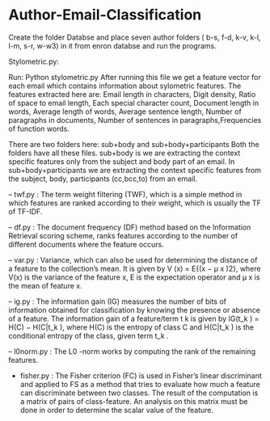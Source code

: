 # Author-Email-Classification

Create the folder Databse and place seven author folders ( b-s, f-d, k-v, k-l, l-m, s-r, w-w3) in it from enron databse and run the programs.

Stylometric.py:

Run: Python stylometric.py
 After running this file we get a feature vector for each email which contains information about sylometric features.
 The features extracted here are: Email length in characters, Digit density, Ratio of space to email length, Each special character count, Document length in words, Average length of words, Average sentence length, Number of paragraphs in documents, Number of sentences in paragraphs,Frequencies of function words. 
 
There are two folders here: sub+body and sub+body+participants
Both the folders have all these files. sub+body is we are extracting the context specific features only from the subject and body part of an email. In sub+body+participants we are extracting the context specific features from the subject, body, participants (cc,bcc,to) from an email.
                 
– twf.py : The term weight filtering (TWF), which is a simple method in which features are ranked according to their weight, which is usually the TF of TF-IDF.

– df.py : The document frequency (DF) method based on the Information Retrieval scoring scheme, ranks features according to the number of different documents where the feature occurs.

– var.py : Variance, which can also be used for determining the distance of a feature to the collection’s mean. It is given by V (x) = E{(x − μ x )2}, where V(x) is the variance of the feature x, E is the expectation operator and μ x is the mean of feature x.

– ig.py : The information gain (IG) measures the number of bits of information obtained for classification by knowing the presence or absence of a feature. The information gain of a feature/term t k is given by IG(t_k ) = H(C) − H(C|t_k ), where H(C) is the entropy of class C and H(C|t_k ) is the conditional entropy of the class, given term t_k .

– l0norm.py : The L0 -norm works by computing the rank of the remaining features. 

- fisher.py : The Fisher criterion (FC) is used in Fisher’s linear discriminant and applied to FS as a method that tries to evaluate how much a feature can discriminate between two classes. The result of the computation is a matrix of pairs of class-feature. An analysis on this matrix must be done in order to determine the scalar value of the feature. 
 
 
 

